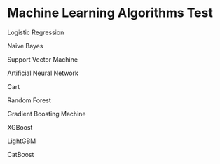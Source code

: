 # Machine Learning Algorithms Test

Logistic Regression

Naive Bayes

Support Vector Machine

Artificial Neural Network

Cart

Random Forest

Gradient Boosting Machine

XGBoost

LightGBM

CatBoost

